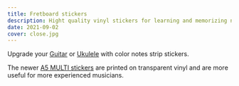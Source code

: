 ```yaml
---
title: Fretboard stickers
description: Hight quality vinyl stickers for learning and memorizing notes on fretted string instruments
date: 2021-09-02
cover: close.jpg
---
```


Upgrade your [Guitar](./guitar/index.md) or [Ukulele](./ukulele/index.md) with color notes strip stickers.

The newer [A5 MULTI stickers](./a5multi/index.md) are printed on transparent vinyl and are more useful for more experienced musicians.